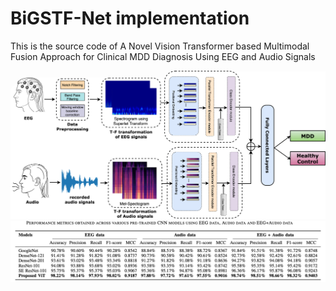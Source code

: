 # BiGSTF-Net implementation

This is the source code of A Novel Vision Transformer based Multimodal Fusion Approach for Clinical MDD Diagnosis Using EEG and Audio Signals

![main-model](diagram/methodology.png "Proposed model")
![results](diagram/performance.png "Proposed results")
